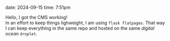 date: 2024-09-15
time: 7:51pm

Hello, I got the CMS working!<br>
In an effort to keep things lighweight, I am using `flask flatpages`. That way I can keep everything in the same repo and hosted on the same *digital ocean* `droplet`.<br>